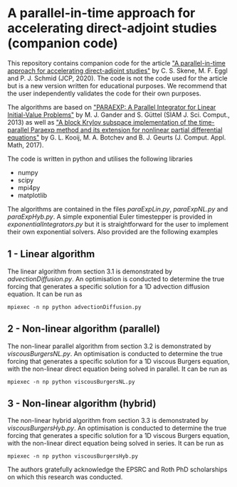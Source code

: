 # A parallel-in-time approach for accelerating direct-adjoint studies (companion code)

This repository contains companion code for the article ["A parallel-in-time approach for accelerating direct-adjoint studies"](https://doi.org/10.1016/j.jcp.2020.110033) by C. S. Skene, M. F. Eggl and P. J. Schmid (JCP, 2020). The code is not the code used for the article but is a new version written for educational purposes. We recommend that the user independently validates the code for their own purposes.

The algorithms are based on ["PARAEXP: A Parallel Integrator for Linear Initial-Value Problems"](https://doi.org/10.1137/110856137) by M. J. Gander and S. Güttel (SIAM J. Sci. Comput., 2013) as well as ["A block Krylov subspace implementation of the time-parallel Paraexp method and its extension for nonlinear partial differential equations"](https://doi.org/10.1016/j.cam.2016.09.036) by G. L. Kooij, M. A. Botchev and B. J. Geurts (J. Comput. Appl. Math, 2017).

The code is written in python and utilises the following libraries

* numpy
* scipy
* mpi4py
* matplotlib

The algorithms are contained in the files _paraExpLin.py_, _paraExpNL.py_ and _paraExpHyb.py_. A simple exponential Euler timestepper is provided in _exponentialIntegrators.py_ but it is straightforward for the user to implement their own exponential solvers. Also provided are the following examples

## 1 - Linear algorithm
The linear algorithm from section 3.1 is demonstrated by _advectionDiffusion.py_. An optimisation is conducted to determine the true forcing that generates a specific solution for a 1D advection diffusion equation. It can be run as

``
mpiexec -n np python advectionDiffusion.py
``

## 2 - Non-linear algorithm (parallel)
The non-linear parallel algorithm from section 3.2 is demonstrated by _viscousBurgersNL.py_. An optimisation is conducted to determine the true forcing that generates a specific solution for a 1D viscous Burgers equation, with the non-linear direct equation being solved in parallel. It can be run as

``
mpiexec -n np python viscousBurgersNL.py
``

## 3 - Non-linear algorithm (hybrid)
The non-linear hybrid algorithm from section 3.3 is demonstrated by _viscousBurgersHyb.py_. An optimisation is conducted to determine the true forcing that generates a specific solution for a 1D viscous Burgers equation, with the non-linear direct equation being solved in series.  It can be run as

``
mpiexec -n np python viscousBurgersHyb.py
``

The authors gratefully acknowledge the EPSRC and Roth PhD scholarships on which this research was conducted.
